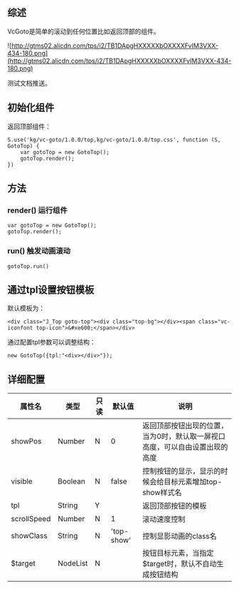 ## 综述

VcGoto是简单的滚动到任何位置比如返回顶部的组件。

![http://gtms02.alicdn.com/tps/i2/TB1DApgHXXXXXbOXXXXFvIM3VXX-434-180.png](http://gtms02.alicdn.com/tps/i2/TB1DApgHXXXXXbOXXXXFvIM3VXX-434-180.png)

测试文档推送。

## 初始化组件

返回顶部组件：
		
    S.use('kg/vc-goto/1.0.0/top,kg/vc-goto/1.0.0/top.css', function (S, GotoTop) {
        var gotoTop = new GotoTop();
        gotoTop.render();
    })
    
## 方法

### render() 运行组件

    var gotoTop = new GotoTop();
    gotoTop.render();    

### run() 触发动画滚动

    gotoTop.run()

## 通过tpl设置按钮模板

默认模板为：

    <div class="J_Top goto-top"><div class="top-bg"></div><span class="vc-iconfont top-icon">&#xe600;</span></div>
    
通过配置tpl参数可以调整结构：

    new GotoTop({tpl:"<div></div>"});
    
## 详细配置

属性名 | 类型|只读|默认值|说明
------------ | -------------| -------------| -------------| -------------
showPos | Number|N|0| 返回顶部按钮出现的位置，当为0时，默认取一屏视口高度，可以自由设置出现的高度
visible | Boolean|N|false| 控制按钮的显示，显示的时候会给目标元素增加top-show样式名
tpl | String|Y|| 返回顶部按钮的模板
scrollSpeed | Number|N|1| 滚动速度控制
showClass | String|N|'top-show'| 控制显影动画的class名
$target | NodeList|N|| 按钮目标元素，当指定$target时，默认不自动生成按钮结构



